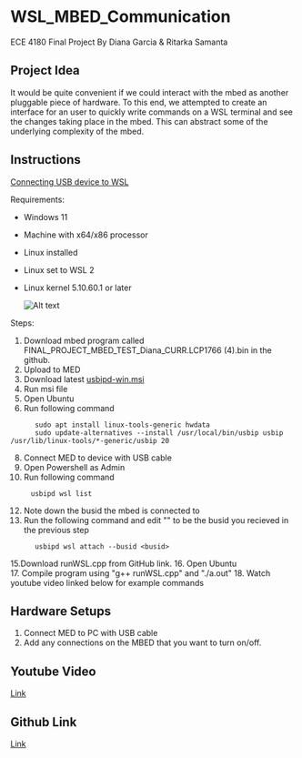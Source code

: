 # WSL_MBED_Communication
ECE 4180 Final Project
By Diana Garcia & Ritarka Samanta

## Project Idea
It would be quite convenient if we could interact with the mbed as another pluggable piece of hardware.
To this end, we attempted to create an interface for an user to quickly write commands on a WSL terminal and see the changes taking place in the mbed.
This can abstract some of the underlying complexity of the mbed.

## Instructions

[Connecting USB device to WSL](https://learn.microsoft.com/en-us/windows/wsl/connect-usb)

Requirements:
- Windows 11
- Machine with x64/x86 processor
- Linux installed
- Linux set to WSL 2
- Linux kernel 5.10.60.1 or later

  ![Alt text](https://os.mbed.com/media/platforms/lpc1768_pinout.png "mbed")

Steps:
1. Download mbed program called FINAL_PROJECT_MBED_TEST_Diana_CURR.LCP1766 (4).bin in the github.
2. Upload to MED
3. Download latest [usbipd-win.msi](https://github.com/dorssel/usbipd-win/releases)
4. Run msi file
5. Open Ubuntu
6. Run following command
```
      sudo apt install linux-tools-generic hwdata
      sudo update-alternatives --install /usr/local/bin/usbip usbip /usr/lib/linux-tools/*-generic/usbip 20
```
8. Connect MED to device with USB cable
9. Open Powershell as Admin
10. Run following command
```
     usbipd wsl list
```
12. Note down the busid the mbed is connected to
13. Run the following command and edit "<busid>" to be the busid you recieved in the previous step
```
      usbipd wsl attach --busid <busid>
```
15.Download runWSL.cpp from GitHub link.
16. Open Ubuntu  
17. Compile program using "g++ runWSL.cpp" and "./a.out"
18. Watch youtube video linked below for example commands

## Hardware Setups
1. Connect MED to PC with USB cable
2. Add any connections on the MBED that you want to turn on/off.

## Youtube Video
[Link](https://www.youtube.com/watch?v=D3uV4TH-VVE)

## Github Link
[Link](https://github.com/diana-s-garcia/WSL_MBED_Communication)
